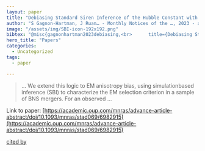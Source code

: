 ```yaml
---
layout: paper
title: "Debiasing Standard Siren Inference of the Hubble Constant with Marginal Neural Ratio Estimation"
author: "S Gagnon-Hartman, J Ruan… - Monthly Notices of the …, 2023 - academic.oup.com"
image: "/assets/img/SBI-icon-192x192.png"
bibtex: "@misc{gagnonhartman2023debiasing,<br>      title={Debiasing Standard Siren Inference of the Hubble Constant with Marginal Neural Ratio Estimation}, <br>      author={Samuel Gagnon-Hartman and John Ruan and Daryl Haggard},<br>      year={2023},<br>      eprint={2301.05241},<br>      archivePrefix={arXiv},<br>      primaryClass={astro-ph.CO}<br>}"
hero_title: "Papers"
categories:
  - Uncategorized
tags:
  - paper

---
```

>… We extend this logic to EM anisotropy bias, using simulationbased inference (SBI) to characterize the EM selection criterion in a sample of BNS mergers. For an observed …

Link to paper: [https://academic.oup.com/mnras/advance-article-abstract/doi/10.1093/mnras/stad069/6982915](https://academic.oup.com/mnras/advance-article-abstract/doi/10.1093/mnras/stad069/6982915)

[cited by](https://scholar.google.com/scholar?cites=1669507538115876672&as_sdt=40005&sciodt=0,10&hl=en&num=20)
